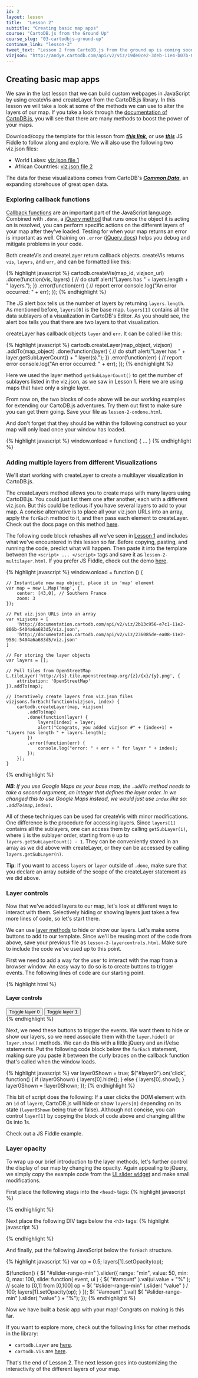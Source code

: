 ```yaml
---
id: 2
layout: lesson
title:  "Lesson 2"
subtitle: "Creating basic map apps"
course: "CartoDB.js from the Ground Up"
course_slug: "03-cartodbjs-ground-up"
continue_link: "lesson-3"
tweet_text: "Lesson 2 from CartoDB.js from the ground up is coming soon!"
vizjson: "http://andye.cartodb.com/api/v2/viz/19de0ce2-3deb-11e4-b07b-0edbca4b5057/viz.json"
---
```


## Creating basic map apps

We saw in the last lesson that we can build custom webpages in JavaScript by using createVis and createLayer from the CartoDB.js library. In this lesson we will take a look at some of the methods we can use to alter the layers of our map. If you take a look through the [documentation of CartoDB.js](http://docs.cartodb.com/cartodb-platform/cartodb-js.html), you will see that there are many methods to boost the power of your maps.

Download/copy the template for this lesson from [***this link***]({{site.baseurl}}/t/), or use [***this***]() JS Fiddle to follow along and explore. We will also use the following two viz.json files:

+ World Lakes: [viz.json file 1](http://#)
+ African Countries: [viz.json file 2](http://#)

The data for these visualizations comes from CartoDB's [***Common Data***](), an expanding storehouse of great open data.

### Exploring callback functions

[Callback functions](http://javascriptissexy.com/understand-javascript-callback-functions-and-use-them/) are an important part of the JavaScript language. Combined with `.done`, a [jQuery method](http://api.jquery.com/deferred.done/) that runs once the object it is acting on is resolved, you can perform specific actions on the different layers of your map after they've loaded. Testing for when your map returns an error is important as well. Chaining on `.error` ([jQuery docs](http://api.jquery.com/error/)) helps you debug and mitigate problems in your code.

Both createVis and createLayer return callback objects. createVis returns `vis`, `layers`, and `err`, and can be formatted like this:

{% highlight javascript %}
cartodb.createVis(map_id, vizjson_url)
    .done(function(vis, layers) {
        // do stuff
        alert("Layers has " + layers.length + " layers.");
    })
    .error(function(err) {
        // report error
        console.log("An error occurred: " + err);
    });
{% endhighlight %}

The JS alert box tells us the number of layers by returning `layers.length`. As mentioned before, `layers[0]` is the base map. `layers[1]` contains all the data sublayers of a visualization in CartoDB's Editor. As you should see, the alert box tells you that there are two layers to that visualization.

createLayer has callback objects `layer` and `err`. It can be called like this:

{% highlight javascript %}
cartodb.createLayer(map_object, vizjson)
    .addTo(map_object)
    .done(function(layer) {
        // do stuff
        alert("Layer has " + layer.getSubLayerCount() + " layer(s).");
    })
    .error(function(err) {
        // report error
        console.log("An error occurred: " + err);
    });
{% endhighlight %}

Here we used the layer method `getSubLayerCount()` to get the number of sublayers listed in the viz.json, as we saw in Lesson 1. Here we are using maps that have only a single layer.

From now on, the two blocks of code above will be our working examples for extending our CartoDB.js adventures. Try them out first to make sure you can get them going. Save your file as `lesson-2-ondone.html`.

And don't forget that they should be within the following construct so your map will only load once your window has loaded.

{% highlight javascript %}
window.onload = function() {
    ...
}
{% endhighlight %}

### Adding multiple layers from different Visualizations

We'll start working with createLayer to create a multilayer visualization in CartoDB.js.

The createLayers method allows you to create maps with many layers using CartoDB.js. You could just list them one after another, each with a different viz.json. But this could be tedious if you have several layers to add to your map. A concise alternative is to place all your viz.json URLs into an array, apply the `forEach` method to it, and then pass each element to createLayer. Check out the docs page on this method [here](https://developer.mozilla.org/en-US/docs/Web/JavaScript/Reference/Global_Objects/Array/forEach).

The following code block rehashes all we've seen in [Lesson 1]({{site.baseurl}}/courses/03-cartodbjs-ground-up/lesson-1.html) and includes what we've encountered in this lesson so far. Before copying, pasting, and running the code, predict what will happen. Then paste it into the template between the `<script> ... </script>` tags and save it as `lesson-2-multilayer.html`. If you prefer JS Fiddle, check out the demo [here](http://jsfiddle.net/gh/get/library/pure/ohasselblad/misc/tree/master/js_demo2). 

{% highlight javascript %}
window.onload = function () {

    // Instantiate new map object, place it in 'map' element
    var map = new L.Map('map', {
        center: [43,0], // Southern France
        zoom: 3
    });

    // Put viz.json URLs into an array
    var vizjsons = [
        'http://documentation.cartodb.com/api/v2/viz/2b13c956-e7c1-11e2-806b-5404a6a683d5/viz.json',
        'http://documentation.cartodb.com/api/v2/viz/236085de-ea08-11e2-958c-5404a6a683d5/viz.json'
    ]

    // For storing the layer objects
    var layers = [];

    // Pull tiles from OpenStreetMap
    L.tileLayer('http://{s}.tile.openstreetmap.org/{z}/{x}/{y}.png', {
        attribution: 'OpenStreetMap'
    }).addTo(map);

    // Iteratively create layers from viz.json files
    vizjsons.forEach(function(vizjson, index) {
        cartodb.createLayer(map, vizjson)
            .addTo(map)
            .done(function(layer) {
                layers[index] = layer;
                alert("Congrats, you added vizjson #" + (index+1) + "Layers has length " + layers.length);
            })
            .error(function(err) {
                console.log("error: " + err + " for layer " + index);
            });
        });
    }
{% endhighlight %}

_**NB**: If you use Google Maps as your base map, the `.addTo` method needs to take a second argument, an integer that defines the layer order. In we changed this to use Google Maps instead, we would just use `index` like so: `.addTo(map,index)`._

All of these techniques can be used for createVis with minor modifications. One difference is the procedure for accessing layers. Since `layers[1]` contains all the sublayers, one can access them by calling `getSubLayer(i)`, where `i` is the sublayer order, starting from `0` up to `layers.getSubLayerCount() - 1`. They can be conveniently stored in an array as we did above with createLayer, or they can be accessed by calling `layers.getSubLayer(n)`.


**Tip**: If you want to access `layers` or `layer` outside of `.done`, make sure that you declare an array outside of the scope of the createLayer statement as we did above.

### Layer controls

Now that we've added layers to our map, let's look at different ways to interact with them. Selectively hiding or showing layers just takes a few more lines of code, so let's start there.

We can use [layer methods](http://docs.cartodb.com/cartodb-platform/cartodb-js.html#cartodbcartodblayer) to hide or show our layers. Let's make some buttons to add to our template. Since we'll be reusing most of the code from above, save your previous file as `lesson-2-layercontrols.html`. Make sure to include the code we've used up to this point.

First we need to add a way for the user to interact with the map from a browser window. An easy way to do so is to create buttons to trigger events. The following lines of code are our starting point.

{% highlight html %}
<h4>Layer controls</h4>
<div id="buttons">
    <button id="layer0">Toggle layer 0</button>
    <button id="layer1">Toggle layer 1</button>
</div>
{% endhighlight %}

Next, we need these buttons to trigger the events. We want them to hide or show our layers, so we need associate them with the `layer.hide()` or `layer.show()` methods. We can do this with a little jQuery and an if/else statements. Put the following code block below the `forEach` statement, making sure you paste it between the curly braces on the callback function that's called when the window loads.

{% highlight javascript %}
var layer0Shown = true;
$("#layer0").on('click', function() {
    if (layer0Shown) {
        layers[0].hide();
    } else {
        layers[0].show();
    }
    layer0Shown = !layer0Shown; 
});
{% endhighlight %}

This bit of script does the following: If a user clicks the DOM element with an `id` of `layer0`, CartoDB.js will hide or show `layers[0]` depending on its state (`layer0Shown` being true or false). Although not concise, you can control `layer[1]` by copying the block of code above and changing all the 0s into 1s.


Check out a JS Fiddle example.

### Layer opacity

To wrap up our brief introduction to the layer methods, let's further control the display of our map by changing the opacity. Again appealing to jQuery, we simply copy the example code from the [UI slider widget](http://jqueryui.com/slider/#rangemin) and make small modifications. 

First place the following stags into the `<head>` tags:
{% highlight javascript %}
<link rel="stylesheet" href="http://code.jquery.com/ui/1.11.1/themes/smoothness/jquery-ui.css">
<script src="http://code.jquery.com/jquery-1.10.2.js"></script>
<script src="http://code.jquery.com/ui/1.11.1/jquery-ui.js"></script>
<link rel="stylesheet" href="http://jqueryui.com/resources/demos/style.css">
{% endhighlight %}

Next place the following DIV tags below the `<h3>` tags:
{% highlight javascript %}
<div id="slider-range-min"></div>
{% endhighlight %}

And finally, put the following JavaScript below the `forEach` structure.

{% highlight javascript %}
var op = 0.5;
layers[1].setOpacity(op);

$(function() {
    $( "#slider-range-min" ).slider({
      range: "min",
      value: 50,
      min: 0,
      max: 100,
      slide: function( event, ui ) {
        $( "#amount" ).val(ui.value + "%" );
        // scale to [0,1] from [0,100]
        op = $( "#slider-range-min" ).slider( "value" ) / 100;
        layers[1].setOpacity(op);
      }
    });
    $( "#amount" ).val( $( "#slider-range-min" ).slider( "value" ) + "%");
  });
{% endhighlight %}


Now we have built a basic app with your map! Congrats on making is this far.

If you want to explore more, check out the following links for other methods in the library:

+ `cartodb.Layer` are [here](http://docs.cartodb.com/cartodb-platform/cartodb-js.html#cartodbcartodblayer).
+ `cartodb.Vis` are [here](http://docs.cartodb.com/cartodb-platform/cartodb-js.html#cartodbvis).

That's the end of Lesson 2. The next lesson goes into customizing the interactivity of the different layers of your map.
